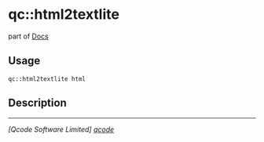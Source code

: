 qc::html2textlite
=================

part of [Docs](../index.md)

Usage
-----
`qc::html2textlite html`

Description
-----------


----------------------------------
*[Qcode Software Limited] [qcode]*

[qcode]: http://www.qcode.co.uk "Qcode Software"